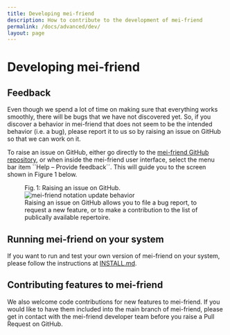 ```yaml
---
title: Developing mei-friend
description: How to contribute to the development of mei-friend
permalink: /docs/advanced/dev/
layout: page
---
```

# Developing mei-friend    

## Feedback

Even though we spend a lot of time on making sure that everything works smoothly, there will be bugs that we have not discovered yet. 
So, if you discover a behavior in mei-friend that does not seem to be the intended behavior (i.e. a bug), please report it to us so by raising an issue on GitHub so that we can work on it.

To raise an issue on GitHub, either go directly to the [mei-friend GitHub repository](https://github.com/mei-friend/mei-friend/), 
or when inside the mei-friend user interface, select the menu bar item ``Help &ndash; Provide feedback´´. 
This will guide you to the screen shown in Figure 1 below.

<figure class="figure halfwidth">
    <div class="figure-title">Fig.&thinsp;1: Raising an issue on GitHub.</div>
    <img class="figure-img" src="{{ site.baseurl }}/assets/img/github/GitHub-raising-an-issue.png" 
        alt="mei-friend notation update behavior" />
    <figcaption class="figure-caption">Raising an issue on GitHub allows you to file a bug report, to request a new feature, or to make a contribution to the list of publically available repertoire.</figcaption>
</figure>

## Running mei-friend on your system

If you want to run and test your own version of mei-friend on your system, please follow the instructions at [INSTALL.md](https://github.com/mei-friend/mei-friend/blob/develop/INSTALL.md). 


## Contributing features to mei-friend

We also welcome code contributions for new features to mei-friend. If you would like to have them included into the main branch of mei-friend, please get in contact with the mei-friend developer team before you raise a Pull Request on GitHub. 


